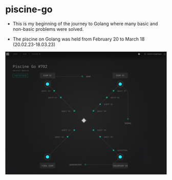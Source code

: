 # piscine-go

- This is my beginning of the journey to Golang where many basic and non-basic problems were solved.

- The piscine on Golang was held from February 20 to March 18 (20.02.23-18.03.23)

![piscine-go](piscine-go.png)
